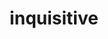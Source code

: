 ---
title: 'inquisitive'
order: 2
template: coltrane/group-nav.html
image: images/profiles/inquisitive.jpg
active: ok
publish_date: 2024-07-30 20:20:01

description: Follows and challenges.This type of therapist follows the client's process silently and awaits the right moment to comment or say a few words. They work by finding details in what the client brings that may trigger internal processes. They are subtle and make you feel they know something you have yet to figure out. The Inquisitive position invite us to analyse and collect information to find clues of deeper conflicts and underlying dynamics.

shadow: When we polarise into it we may find ourselves over-thinking and detached from the present emotional dynamic.

traditions: Traditional Psychoanalysis, Lacanian psychoanalysis, Jungian analysis.

authors: Freud, Klein, Bion, Kernberg
---